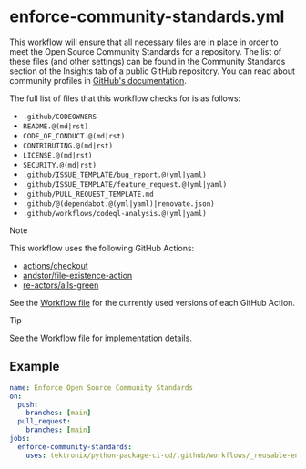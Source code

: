 # enforce-community-standards.yml

This workflow will ensure that all necessary files are in place in order to meet the
Open Source Community Standards for a repository. The list of these files (and other settings) can
be found in the Community Standards section of the Insights tab of a public GitHub repository. You
can read about community profiles in
[GitHub's documentation](https://docs.github.com/en/communities/setting-up-your-project-for-healthy-contributions/about-community-profiles-for-public-repositories).

The full list of files that this workflow checks for is as follows:

- `.github/CODEOWNERS`
- `README.@(md|rst)`
- `CODE_OF_CONDUCT.@(md|rst)`
- `CONTRIBUTING.@(md|rst)`
- `LICENSE.@(md|rst)`
- `SECURITY.@(md|rst)`
- `.github/ISSUE_TEMPLATE/bug_report.@(yml|yaml)`
- `.github/ISSUE_TEMPLATE/feature_request.@(yml|yaml)`
- `.github/PULL_REQUEST_TEMPLATE.md`
- `.github/@(dependabot.@(yml|yaml)|renovate.json)`
- `.github/workflows/codeql-analysis.@(yml|yaml)`

> [!NOTE]
> This workflow uses the following GitHub Actions:
>
> - [actions/checkout](https://github.com/actions/checkout)
> - [andstor/file-existence-action](https://github.com/andstor/file-existence-action)
> - [re-actors/alls-green](https://github.com/re-actors/alls-green)
>
> See the [Workflow file][workflow-file] for the currently used versions of each GitHub Action.

> [!TIP]
> See the [Workflow file][workflow-file] for implementation details.

## Example

```yaml
name: Enforce Open Source Community Standards
on:
  push:
    branches: [main]
  pull_request:
    branches: [main]
jobs:
  enforce-community-standards:
    uses: tektronix/python-package-ci-cd/.github/workflows/_reusable-enforce-community-standards.yml@v1.7.2
```

[workflow-file]: ../.github/workflows/_reusable-enforce-community-standards.yml

